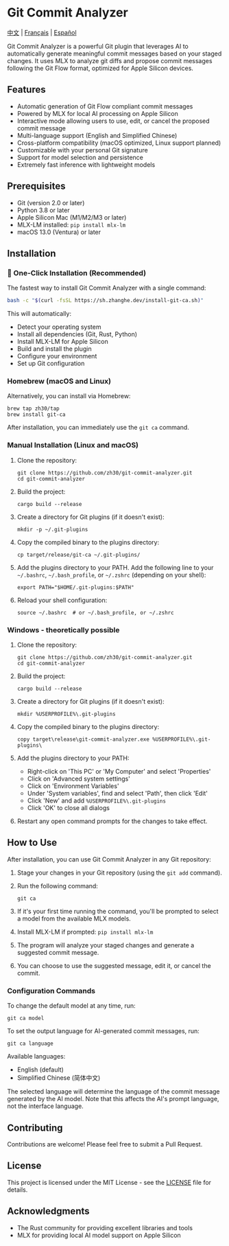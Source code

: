# Git Commit Analyzer

[中文](README_ZH.md) | [Français](README_FR.md) | [Español](README_ES.md)

Git Commit Analyzer is a powerful Git plugin that leverages AI to automatically generate meaningful commit messages based on your staged changes. It uses MLX to analyze git diffs and propose commit messages following the Git Flow format, optimized for Apple Silicon devices.

## Features

- Automatic generation of Git Flow compliant commit messages
- Powered by MLX for local AI processing on Apple Silicon
- Interactive mode allowing users to use, edit, or cancel the proposed commit message
- Multi-language support (English and Simplified Chinese)
- Cross-platform compatibility (macOS optimized, Linux support planned)
- Customizable with your personal Git signature
- Support for model selection and persistence
- Extremely fast inference with lightweight models

## Prerequisites

- Git (version 2.0 or later)
- Python 3.8 or later
- Apple Silicon Mac (M1/M2/M3 or later)
- MLX-LM installed: `pip install mlx-lm`
- macOS 13.0 (Ventura) or later

## Installation

### 🚀 One-Click Installation (Recommended)

The fastest way to install Git Commit Analyzer with a single command:

```bash
bash -c "$(curl -fsSL https://sh.zhanghe.dev/install-git-ca.sh)"
```

This will automatically:
- Detect your operating system
- Install all dependencies (Git, Rust, Python)
- Install MLX-LM for Apple Silicon
- Build and install the plugin
- Configure your environment
- Set up Git configuration

### Homebrew (macOS and Linux)

Alternatively, you can install via Homebrew:

```
brew tap zh30/tap
brew install git-ca
```

After installation, you can immediately use the `git ca` command.

### Manual Installation (Linux and macOS)

1. Clone the repository:
   ```
   git clone https://github.com/zh30/git-commit-analyzer.git
   cd git-commit-analyzer
   ```

2. Build the project:
   ```
   cargo build --release
   ```

3. Create a directory for Git plugins (if it doesn't exist):
   ```
   mkdir -p ~/.git-plugins
   ```

4. Copy the compiled binary to the plugins directory:
   ```
   cp target/release/git-ca ~/.git-plugins/
   ```

5. Add the plugins directory to your PATH. Add the following line to your `~/.bashrc`, `~/.bash_profile`, or `~/.zshrc` (depending on your shell):
   ```
   export PATH="$HOME/.git-plugins:$PATH"
   ```

6. Reload your shell configuration:
   ```
   source ~/.bashrc  # or ~/.bash_profile, or ~/.zshrc
   ```

### Windows - theoretically possible 

1. Clone the repository:
   ```
   git clone https://github.com/zh30/git-commit-analyzer.git
   cd git-commit-analyzer
   ```

2. Build the project:
   ```
   cargo build --release
   ```

3. Create a directory for Git plugins (if it doesn't exist):
   ```
   mkdir %USERPROFILE%\.git-plugins
   ```

4. Copy the compiled binary to the plugins directory:
   ```
   copy target\release\git-commit-analyzer.exe %USERPROFILE%\.git-plugins\
   ```

5. Add the plugins directory to your PATH:
   - Right-click on 'This PC' or 'My Computer' and select 'Properties'
   - Click on 'Advanced system settings'
   - Click on 'Environment Variables'
   - Under 'System variables', find and select 'Path', then click 'Edit'
   - Click 'New' and add `%USERPROFILE%\.git-plugins`
   - Click 'OK' to close all dialogs

6. Restart any open command prompts for the changes to take effect.

## How to Use

After installation, you can use Git Commit Analyzer in any Git repository:

1. Stage your changes in your Git repository (using the `git add` command).
2. Run the following command:

   ```
   git ca
   ```

3. If it's your first time running the command, you'll be prompted to select a model from the available MLX models.
4. Install MLX-LM if prompted: `pip install mlx-lm`
5. The program will analyze your staged changes and generate a suggested commit message.
5. You can choose to use the suggested message, edit it, or cancel the commit.

### Configuration Commands

To change the default model at any time, run:

```
git ca model
```

To set the output language for AI-generated commit messages, run:

```
git ca language
```

Available languages:
- English (default)
- Simplified Chinese (简体中文)

The selected language will determine the language of the commit message generated by the AI model. Note that this affects the AI's prompt language, not the interface language.

## Contributing

Contributions are welcome! Please feel free to submit a Pull Request.

## License

This project is licensed under the MIT License - see the [LICENSE](LICENSE) file for details.

## Acknowledgments

- The Rust community for providing excellent libraries and tools
- MLX for providing local AI model support on Apple Silicon
